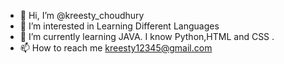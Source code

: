 - 👋 Hi, I’m @kreesty_choudhury
- 👀 I’m interested in Learning Different Languages
- 🌱 I’m currently learning JAVA.  I know Python,HTML and CSS .
- 📫 How to reach me kreesty12345@gmail.com

<!---
kreesty-test/kreesty-test is a ✨ special ✨ repository because its `README.md` (this file) appears on your GitHub profile.
You can click the Preview link to take a look at your changes.
--->

